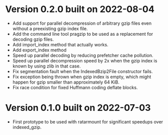 
# Version 0.2.0 built on 2022-08-04

 - Add support for parallel decompression of arbitrary gzip files even without a preexisting gzip index file.
 - Add the command line tool pragzip to be used as a replacement for decoding gzip files.
 - Add import_index method that actually works.
 - Add export_index method
 - Speed up parallel decoding by reducing prefetcher cache pollution.
 - Speed up parallel decompression speed by 2x when the gzip index is known by using zlib in that case.
 - Fix segmentation fault when the IndexedBzip2File constructor fails.
 - Fix exception being thrown when gzip index is empty, which might happen for gzip smaller than approximately 64 KiB.
 - Fix race condition for fixed Huffmann coding deflate blocks.

# Version 0.1.0 built on 2022-07-03

 - First prototype to be used with ratarmount for significant speedups over indexed_gzip.
